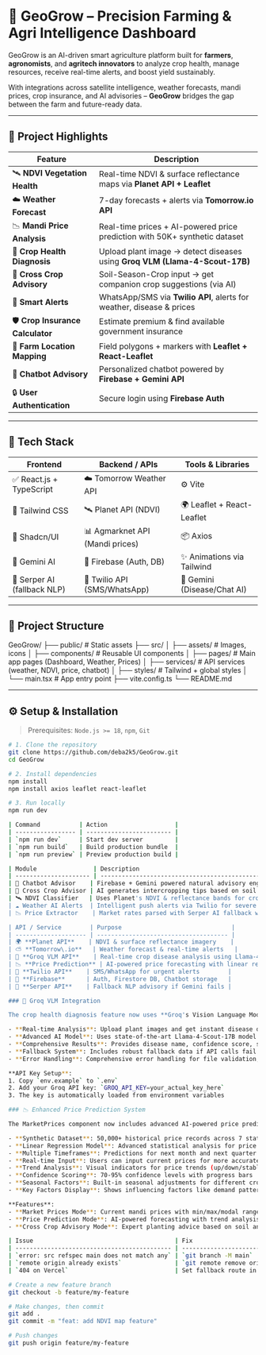 # 🌾 GeoGrow – Precision Farming & Agri Intelligence Dashboard

GeoGrow is an AI-driven smart agriculture platform built for **farmers**, **agronomists**, and **agritech innovators** to analyze crop health, manage resources, receive real-time alerts, and boost yield sustainably. 

With integrations across satellite intelligence, weather forecasts, mandi prices, crop insurance, and AI advisories – **GeoGrow** bridges the gap between the farm and future-ready data.

---

## 🚀 Project Highlights

| Feature                         | Description                                                                 |
|---------------------------------|-----------------------------------------------------------------------------|
| 🛰️ **NDVI Vegetation Health**   | Real-time NDVI & surface reflectance maps via **Planet API + Leaflet**     |
| ☁️ **Weather Forecast**         | 7-day forecasts + alerts via **Tomorrow.io API**                           |
| 📉 **Mandi Price Analysis**     | Real-time prices + AI-powered price prediction with 50K+ synthetic dataset |
| 🧬 **Crop Health Diagnosis**    | Upload plant image → detect diseases using **Groq VLM (Llama-4-Scout-17B)**                  |
| 🌱 **Cross Crop Advisory**      | Soil-Season-Crop input → get companion crop suggestions (via AI)           |
| 🔔 **Smart Alerts**             | WhatsApp/SMS via **Twilio API**, alerts for weather, disease & prices      |
| 🛡️ **Crop Insurance Calculator**| Estimate premium & find available government insurance                     |
| 📍 **Farm Location Mapping**    | Field polygons + markers with **Leaflet + React-Leaflet**                  |
| 🤖 **Chatbot Advisory**         | Personalized chatbot powered by **Firebase + Gemini API**                  |
| 🔒 **User Authentication**      | Secure login using **Firebase Auth**                                       |

---

## 🧩 Tech Stack

| Frontend | Backend / APIs | Tools & Libraries |
|----------|----------------|-------------------|
| ✅ React.js + TypeScript | ☁️ Tomorrow Weather API | ⚙️ Vite |
| 🎨 Tailwind CSS | 🛰️ Planet API (NDVI) | 🌍 Leaflet + React-Leaflet |
| 🧩 Shadcn/UI | 📊 Agmarknet API (Mandi prices) | 📦 Axios |
| 🧠 Gemini AI | 🔐 Firebase (Auth, DB) | ✨ Animations via Tailwind |
| 💬 Serper AI (fallback NLP) | 📲 Twilio API (SMS/WhatsApp) | 🧠 Gemini (Disease/Chat AI) |

---

## 📂 Project Structure

GeoGrow/
├── public/ # Static assets
├── src/
│ ├── assets/ # Images, icons
│ ├── components/ # Reusable UI components
│ ├── pages/ # Main app pages (Dashboard, Weather, Prices)
│ ├── services/ # API services (weather, NDVI, price, chatbot)
│ ├── styles/ # Tailwind + global styles
│ └── main.tsx # App entry point
├── vite.config.ts
└── README.md


---

## ⚙️ Setup & Installation

> Prerequisites: `Node.js >= 18`, `npm`, `Git`

```bash
# 1. Clone the repository
git clone https://github.com/deba2k5/GeoGrow.git
cd GeoGrow

# 2. Install dependencies
npm install
npm install axios leaflet react-leaflet

# 3. Run locally
npm run dev

| Command           | Action                   |
| ----------------- | ------------------------ |
| `npm run dev`     | Start dev server         |
| `npm run build`   | Build production bundle  |
| `npm run preview` | Preview production build |

| Module                | Description                                                |
| --------------------- | ---------------------------------------------------------- |
| 🤖 Chatbot Advisor    | Firebase + Gemini powered natural advisory engine          |
| 🌱 Cross Crop Advisor | AI generates intercropping tips based on soil + season     |
| 🛰️ NDVI Classifier   | Uses Planet's NDVI & reflectance bands for crop health map |
| ☁️ Weather AI Alerts  | Intelligent push alerts via Twilio for severe forecasts    |
| 📉 Price Extractor    | Market rates parsed with Serper AI fallback when necessary |

| API / Service        | Purpose                               |
| -------------------- | ------------------------------------- |
| 🌍 **Planet API**    | NDVI & surface reflectance imagery    |
| ⛅ **Tomorrow\.io**   | Weather forecast & real-time alerts   |
| 🧬 **Groq VLM API**    | Real-time crop disease analysis using Llama-4-Scout-17B   |
| 📉 **Price Prediction** | AI-powered price forecasting with linear regression |
| 💬 **Twilio API**    | SMS/WhatsApp for urgent alerts        |
| 🔐 **Firebase**      | Auth, Firestore DB, Chatbot storage   |
| 🔎 **Serper API**    | Fallback NLP advisory if Gemini fails |

### 🧬 Groq VLM Integration

The crop health diagnosis feature now uses **Groq's Vision Language Model** powered by **Llama-4-Scout-17B** for real-time image analysis.

- **Real-time Analysis**: Upload plant images and get instant disease detection
- **Advanced AI Model**: Uses state-of-the-art Llama-4-Scout-17B model for accurate diagnosis
- **Comprehensive Results**: Provides disease name, confidence score, severity level, treatment recommendations, and prevention tips
- **Fallback System**: Includes robust fallback data if API calls fail
- **Error Handling**: Comprehensive error handling for file validation, API limits, and parsing issues

**API Key Setup**: 
1. Copy `env.example` to `.env`
2. Add your Groq API key: `GROQ_API_KEY=your_actual_key_here`
3. The key is automatically loaded from environment variables

### 📉 Enhanced Price Prediction System

The MarketPrices component now includes advanced AI-powered price prediction capabilities:

- **Synthetic Dataset**: 50,000+ historical price records across 7 states and 70+ mandis
- **Linear Regression Model**: Advanced statistical analysis for price forecasting
- **Multiple Timeframes**: Predictions for next month and next quarter
- **Real-time Input**: Users can input current prices for more accurate predictions
- **Trend Analysis**: Visual indicators for price trends (up/down/stable)
- **Confidence Scoring**: 70-95% confidence levels with progress bars
- **Seasonal Factors**: Built-in seasonal adjustments for different crops
- **Key Factors Display**: Shows influencing factors like demand patterns, weather, policies

**Features**:
- **Market Prices Mode**: Current mandi prices with min/max/modal ranges
- **Price Prediction Mode**: AI-powered forecasting with trend analysis
- **Cross Crop Advisory Mode**: Expert planting advice based on soil and season

| Issue                                        | Fix                                                |
| -------------------------------------------- | -------------------------------------------------- |
| `error: src refspec main does not match any` | `git branch -M main`                               |
| `remote origin already exists`               | `git remote remove origin`                         |
| `404 on Vercel`                              | Set fallback route in Vercel → `/* => /index.html` |

# Create a new feature branch
git checkout -b feature/my-feature

# Make changes, then commit
git add .
git commit -m "feat: add NDVI map feature"

# Push changes
git push origin feature/my-feature
